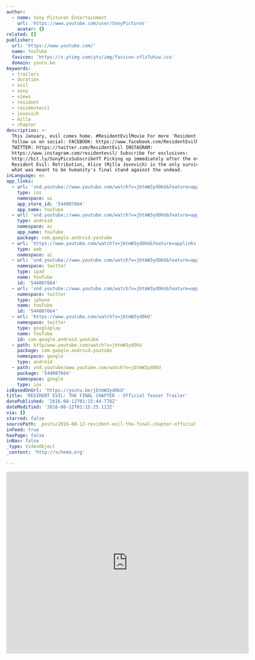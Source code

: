 ```yaml
---
author:
  - name: Sony Pictures Entertainment
    url: 'https://www.youtube.com/user/SonyPictures'
    avatar: {}
related: []
publisher:
  url: 'https://www.youtube.com/'
  name: YouTube
  favicon: 'https://s.ytimg.com/yts/img/favicon-vflz7uhzw.ico'
  domain: youtu.be
keywords:
  - trailers
  - duration
  - evil
  - sony
  - views
  - resident
  - residentevil
  - jovovich
  - milla
  - chapter
description: >-
  This January, evil comes home. #ResidentEvilMovie For more 'Resident Evil',
  follow us on social: FACEBOOK: https://www.facebook.com/ResidentEvilMovie/
  TWITTER: https://twitter.com/ResidentEvil INSTAGRAM:
  https://www.instagram.com/residentevil/ Subscribe for exclusives:
  http://bit.ly/SonyPicsSubscribeYT Picking up immediately after the events in
  Resident Evil: Retribution, Alice (Milla Jovovich) is the only survivor of
  what was meant to be humanity's final stand against the undead.
inLanguage: en
app_links:
  - url: 'vnd.youtube://www.youtube.com/watch?v=jbtmW3ydOkU&feature=applinks'
    type: ios
    namespace: ai
    app_store_id: '544007664'
    app_name: YouTube
  - url: 'vnd.youtube://www.youtube.com/watch?v=jbtmW3ydOkU&feature=applinks'
    type: android
    namespace: ai
    app_name: YouTube
    package: com.google.android.youtube
  - url: 'https://www.youtube.com/watch?v=jbtmW3ydOkU&feature=applinks'
    type: web
    namespace: ai
  - url: 'vnd.youtube://www.youtube.com/watch?v=jbtmW3ydOkU&feature=applinks'
    namespace: twitter
    type: ipad
    name: YouTube
    id: '544007664'
  - url: 'vnd.youtube://www.youtube.com/watch?v=jbtmW3ydOkU&feature=applinks'
    namespace: twitter
    type: iphone
    name: YouTube
    id: '544007664'
  - url: 'https://www.youtube.com/watch?v=jbtmW3ydOkU'
    namespace: twitter
    type: googleplay
    name: YouTube
    id: com.google.android.youtube
  - path: http/www.youtube.com/watch?v=jbtmW3ydOkU
    package: com.google.android.youtube
    namespace: google
    type: android
  - path: vnd.youtube/www.youtube.com/watch?v=jbtmW3ydOkU
    package: '544007664'
    namespace: google
    type: ios
isBasedOnUrl: 'https://youtu.be/jbtmW3ydOkU'
title: 'RESIDENT EVIL: THE FINAL CHAPTER - Official Teaser Trailer'
datePublished: '2016-08-12T01:15:44.778Z'
dateModified: '2016-08-12T01:15:25.113Z'
via: {}
starred: false
sourcePath: _posts/2016-08-12-resident-evil-the-final-chapter-official-teaser-trailer.md
inFeed: true
hasPage: false
inNav: false
_type: VideoObject
_context: 'http://schema.org'

---
```

<iframe src="https://cdn.embedly.com/widgets/media.html?src=https%3A%2F%2Fwww.youtube.com%2Fembed%2FjbtmW3ydOkU%3Ffeature%3Doembed&amp;url=http%3A%2F%2Fwww.youtube.com%2Fwatch%3Fv%3DjbtmW3ydOkU&amp;image=https%3A%2F%2Fi.ytimg.com%2Fvi%2FjbtmW3ydOkU%2Fhqdefault.jpg&amp;key=b7d04c9b404c499eba89ee7072e1c4f7&amp;type=text%2Fhtml&amp;schema=youtube" width="640" height="480" scrolling="no" frameborder="0" allowfullscreen="" style=""></iframe>